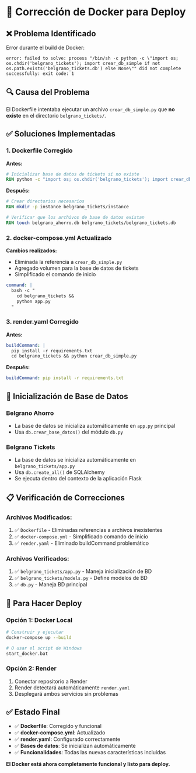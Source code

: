 # 🔧 Corrección de Docker para Deploy

## ❌ Problema Identificado

Error durante el build de Docker:
```
error: failed to solve: process "/bin/sh -c python -c \"import os; os.chdir('belgrano_tickets'); import crear_db_simple if not os.path.exists('belgrano_tickets.db') else None\"" did not complete successfully: exit code: 1
```

## 🔍 Causa del Problema

El Dockerfile intentaba ejecutar un archivo `crear_db_simple.py` que **no existe** en el directorio `belgrano_tickets/`.

## ✅ Soluciones Implementadas

### 1. **Dockerfile Corregido**

**Antes:**
```dockerfile
# Inicializar base de datos de tickets si no existe
RUN python -c "import os; os.chdir('belgrano_tickets'); import crear_db_simple if not os.path.exists('belgrano_tickets.db') else None"
```

**Después:**
```dockerfile
# Crear directorios necesarios
RUN mkdir -p instance belgrano_tickets/instance

# Verificar que los archivos de base de datos existan
RUN touch belgrano_ahorro.db belgrano_tickets/belgrano_tickets.db
```

### 2. **docker-compose.yml Actualizado**

**Cambios realizados:**
- Eliminada la referencia a `crear_db_simple.py`
- Agregado volumen para la base de datos de tickets
- Simplificado el comando de inicio

```yaml
command: |
  bash -c "
    cd belgrano_tickets &&
    python app.py
  "
```

### 3. **render.yaml Corregido**

**Antes:**
```yaml
buildCommand: |
  pip install -r requirements.txt
  cd belgrano_tickets && python crear_db_simple.py
```

**Después:**
```yaml
buildCommand: pip install -r requirements.txt
```

## 🔧 Inicialización de Base de Datos

### **Belgrano Ahorro**
- La base de datos se inicializa automáticamente en `app.py` principal
- Usa `db.crear_base_datos()` del módulo `db.py`

### **Belgrano Tickets**
- La base de datos se inicializa automáticamente en `belgrano_tickets/app.py`
- Usa `db.create_all()` de SQLAlchemy
- Se ejecuta dentro del contexto de la aplicación Flask

## 📋 Verificación de Correcciones

### **Archivos Modificados:**
1. ✅ `Dockerfile` - Eliminadas referencias a archivos inexistentes
2. ✅ `docker-compose.yml` - Simplificado comando de inicio
3. ✅ `render.yaml` - Eliminado buildCommand problemático

### **Archivos Verificados:**
1. ✅ `belgrano_tickets/app.py` - Maneja inicialización de BD
2. ✅ `belgrano_tickets/models.py` - Define modelos de BD
3. ✅ `db.py` - Maneja BD principal

## 🚀 Para Hacer Deploy

### **Opción 1: Docker Local**
```bash
# Construir y ejecutar
docker-compose up --build

# O usar el script de Windows
start_docker.bat
```

### **Opción 2: Render**
1. Conectar repositorio a Render
2. Render detectará automáticamente `render.yaml`
3. Desplegará ambos servicios sin problemas

## ✅ Estado Final

- ✅ **Dockerfile**: Corregido y funcional
- ✅ **docker-compose.yml**: Actualizado
- ✅ **render.yaml**: Configurado correctamente
- ✅ **Bases de datos**: Se inicializan automáticamente
- ✅ **Funcionalidades**: Todas las nuevas características incluidas

**El Docker está ahora completamente funcional y listo para deploy.**
